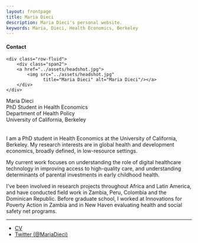 ```yaml
---
layout: frontpage
title: Maria Dieci
description: Maria Dieci's personal website. 
keywords: Maria, Dieci, Health Economics, Berkeley
---
```


<div class="container">
<h4><a name="contact"></a>Contact</h4>

    <div class="row-fluid">
        <div class="span2">
        <a href="../assets/headshot.jpg">
            <img src="../assets/headshot.jpg"
                  title="Maria Dieci" alt="Maria Dieci"/></a>
        </div>
    </div>
</div>

Maria Dieci <br />
PhD Student in Health Economics <br />
Department of Health Policy <br />
University of California, Berkeley <br />
<br />
<br /> 
I am a PhD student in Health Economics at the University of California, Berkeley. My research interests are in global health and development economics, broadly defined, in low-resource settings. <br /> 

My current work focuses on understanding the role of digital healthcare technology in improving access to high-quality care, and understanding determinants of parental investments in early childhood health.  <br /> 

I've been involved in research projects throughout Africa and Latin America, and have conducted field work in Zambia, Peru, Colombia and the Dominican Republic. Before graduate school, I worked at Innovations for Poverty Action in Zambia and in New Haven evaluating health and social safety net programs.

---


<div class="navbar">
  <div class="navbar-inner">
      <ul class="nav">
          <li><a href="{{ BASE_PATH }}/assets/MDieci_CV.pdf">CV</a></li>
          <li><a href="https://twitter.com/MariaDieci">Twitter (@MariaDieci)</a></li>
      </ul>
  </div>
</div>